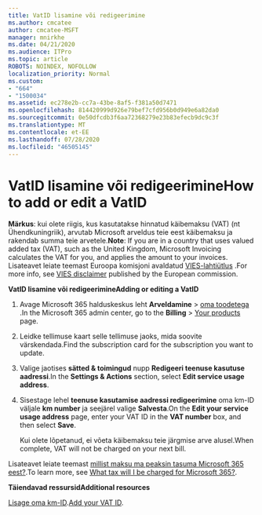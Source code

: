 ```yaml
---
title: VatID lisamine või redigeerimine
ms.author: cmcatee
author: cmcatee-MSFT
manager: mnirkhe
ms.date: 04/21/2020
ms.audience: ITPro
ms.topic: article
ROBOTS: NOINDEX, NOFOLLOW
localization_priority: Normal
ms.custom:
- "664"
- "1500034"
ms.assetid: ec278e2b-cc7a-43be-8af5-f381a50d7471
ms.openlocfilehash: 814420999d926e79bef7cfd956b0d949e6a82da0
ms.sourcegitcommit: 0e50dfcdb3f6aa72368279e23b83efecb9dc9c3f
ms.translationtype: MT
ms.contentlocale: et-EE
ms.lasthandoff: 07/28/2020
ms.locfileid: "46505145"
---
```

# <a name="how-to-add-or-edit-a-vatid"></a><span data-ttu-id="7afc3-102">VatID lisamine või redigeerimine</span><span class="sxs-lookup"><span data-stu-id="7afc3-102">How to add or edit a VatID</span></span>

<span data-ttu-id="7afc3-103">**Märkus**: kui olete riigis, kus kasutatakse hinnatud käibemaksu (VAT) (nt Ühendkuningriik), arvutab Microsoft arveldus teie eest käibemaksu ja rakendab summa teie arvetele.</span><span class="sxs-lookup"><span data-stu-id="7afc3-103">**Note**: If you are in a country that uses valued added tax (VAT), such as the United Kingdom, Microsoft Invoicing calculates the VAT for you, and applies the amount to your invoices.</span></span> <span data-ttu-id="7afc3-104">Lisateavet leiate teemast Euroopa komisjoni avaldatud [VIES-lahtiütlus](https://go.microsoft.com/fwlink/p/?LinkID=841741) .</span><span class="sxs-lookup"><span data-stu-id="7afc3-104">For more info, see [VIES disclaimer](https://go.microsoft.com/fwlink/p/?LinkID=841741) published by the European commission.</span></span>

<span data-ttu-id="7afc3-105">**VatID lisamine või redigeerimine**</span><span class="sxs-lookup"><span data-stu-id="7afc3-105">**Adding or editing a VatID**</span></span>

1. <span data-ttu-id="7afc3-106">Avage Microsoft 365 halduskeskus leht **Arveldamine** \> [oma toodetega](https://go.microsoft.com/fwlink/p/?linkid=842054) .</span><span class="sxs-lookup"><span data-stu-id="7afc3-106">In the Microsoft 365 admin center, go to the **Billing** \> [Your products](https://go.microsoft.com/fwlink/p/?linkid=842054) page.</span></span>

2. <span data-ttu-id="7afc3-107">Leidke tellimuse kaart selle tellimuse jaoks, mida soovite värskendada.</span><span class="sxs-lookup"><span data-stu-id="7afc3-107">Find the subscription card for the subscription you want to update.</span></span>

3. <span data-ttu-id="7afc3-108">Valige jaotises **sätted & toimingud** nupp **Redigeeri teenuse kasutuse aadressi**.</span><span class="sxs-lookup"><span data-stu-id="7afc3-108">In the **Settings & Actions** section, select **Edit service usage address**.</span></span>

4. <span data-ttu-id="7afc3-109">Sisestage lehel **teenuse kasutamise aadressi redigeerimine** oma km-ID väljale **km number** ja seejärel valige **Salvesta**.</span><span class="sxs-lookup"><span data-stu-id="7afc3-109">On the **Edit your service usage address** page, enter your VAT ID in the **VAT number** box, and then select **Save**.</span></span>

    <span data-ttu-id="7afc3-110">Kui olete lõpetanud, ei võeta käibemaksu teie järgmise arve alusel.</span><span class="sxs-lookup"><span data-stu-id="7afc3-110">When complete, VAT will not be charged on your next bill.</span></span>

<span data-ttu-id="7afc3-111">Lisateavet leiate teemast [millist maksu ma peaksin tasuma Microsoft 365 eest?](https://docs.microsoft.com/microsoft-365/commerce/billing-and-payments/tax-information).</span><span class="sxs-lookup"><span data-stu-id="7afc3-111">To learn more, see [What tax will I be charged for Microsoft 365?](https://docs.microsoft.com/microsoft-365/commerce/billing-and-payments/tax-information).</span></span>

<span data-ttu-id="7afc3-112">**Täiendavad ressursid**</span><span class="sxs-lookup"><span data-stu-id="7afc3-112">**Additional resources**</span></span>

<span data-ttu-id="7afc3-113">[Lisage oma km-ID](https://docs.microsoft.com/microsoft-365/commerce/billing-and-payments/tax-information?view=o365-worldwide#add-your-vat-id-eu-countries-only).</span><span class="sxs-lookup"><span data-stu-id="7afc3-113">[Add your VAT ID](https://docs.microsoft.com/microsoft-365/commerce/billing-and-payments/tax-information?view=o365-worldwide#add-your-vat-id-eu-countries-only).</span></span>